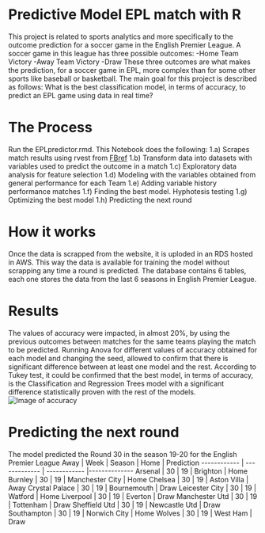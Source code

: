 # **Predictive Model EPL match with R**
This project is related to sports analytics and more specifically to the outcome prediction for a soccer game in the English Premier League. A soccer game in this league has three possible outcomes:
-Home Team Victory
-Away Team Victory
-Draw
These three outcomes are what makes the prediction, for a soccer game in EPL, more complex than for some other sports like baseball or basketball. The main goal for this project is described as follows:
What is the best classification model, in terms of accuracy, to predict an EPL game using data in real time?
# **The Process**
Run the EPLpredictor.rmd. This Notebook does the following: 
1.a) Scrapes match results using rvest from [FBref](https://fbref.com/en/comps/9/schedule/Premier-League-Fixtures)
1.b) Transform data into datasets with variables used to predict the outcome in a match
1.c) Exploratory data analysis for feature selection
1.d) Modeling with the variables obtained from general performance for each Team
1.e) Adding variable history performance matches
1.f) Finding the best model. Hyphotesis testing
1.g) Optimizing the best model
1.h) Predicting the next round
# **How it works**
Once the data is scrapped from the website, it is uploded in an RDS hosted in AWS. This way the data is available for training the model without scrapping any time a round is predicted. The database contains 6 tables, each one stores the data from the last 6 seasons in English Premier League.
# **Results**
The values of accuracy were impacted, in almost 20%, by using the previous outcomes between matches for the same teams playing the match to be predicted.
Running Anova for different values of accuracy obtained for each model and changing the seed, allowed to confirm that there is significant difference between at least one model and the rest.
According to Tukey test, it could be confirmed that the best model, in terms of accuracy, is the Classification and Regression Trees model with a significant difference statistically proven with the rest of the models.
![Image of accuracy](https://stuedu-my.sharepoint.com/:i:/g/personal/m0859217_stu_edu/EQw80MaEI8NApC1suvX5QhsBJQhV-IEGT2MivOHGWxenAQ?e=luWMOC)
# **Predicting the next round**
The model predicted the Round 30 in the season 19-20 for the English Premier League
Away         | Week          | Season       | Home | Prediction
------------ | ------------- | ------------ |-------------- 
Arsenal | 30 | 19 | Brighton | Home
Burnley | 30 | 19 | Manchester City | Home
Chelsea | 30 | 19 | Aston Villa | Away
Crystal Palace | 30 | 19 | Bournemouth | Draw
Leicester City | 30 | 19 | Watford | Home
Liverpool | 30 | 19 | Everton | Draw
Manchester Utd | 30 | 19 | Tottenham | Draw
Sheffield Utd | 30 | 19 | Newcastle Utd | Draw
Southampton | 30 | 19 | Norwich City | Home
Wolves | 30 | 19 | West Ham | Draw
